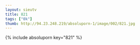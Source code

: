 ```yaml
--- 
layout: sieutv
title: 821
tags: ["0k"]
thumb: http://94.23.248.219/absoluporn-1/image/002/821.jpg
---
```

{% include absoluporn key="821" %} 
